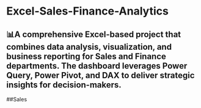 # Excel-Sales-Finance-Analytics
📊A comprehensive Excel-based project that combines data analysis, visualization, and business reporting for Sales and Finance departments. The dashboard leverages Power Query, Power Pivot, and DAX to deliver strategic insights for decision-makers.
------------------------------------------------------------
##Sales

